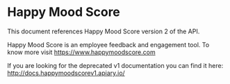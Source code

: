 # Happy Mood Score

This document references Happy Mood Score version 2 of the API.

Happy Mood Score is an employee feedback and engagement tool. To know more visit https://www.happymoodscore.com

If you are looking for the deprecated v1 documentation you can find it here: http://docs.happymoodscorev1.apiary.io/
